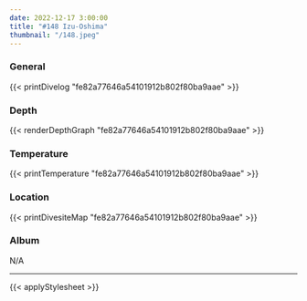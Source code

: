 ```yaml
---
date: 2022-12-17 3:00:00
title: "#148 Izu-Oshima"
thumbnail: "/148.jpeg"
---
```


### General

{{< printDivelog "fe82a77646a54101912b802f80ba9aae" >}}

### Depth

{{< renderDepthGraph "fe82a77646a54101912b802f80ba9aae" >}}

### Temperature

{{< printTemperature "fe82a77646a54101912b802f80ba9aae" >}}

### Location

{{< printDivesiteMap "fe82a77646a54101912b802f80ba9aae" >}}

### Album

N/A

---

{{< applyStylesheet >}}
